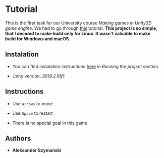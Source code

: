 # Tutorial

This is the first task for our University course *Making games in Unity3D game engine*.
We had to go through [this](https://youtu.be/pCBqgREiSUE) tutorial.
**This project is so simple, that I decided to make build only for Linux. It wasn't valuable to make build for Windows and macOS.**

## Instalation

* You can find instalation instructions [here](https://github.com/Bitterisland6/Unity/blob/master/README.md) in *Running the project* section.

* Unity version: *2019.2.10f1*

## Instructions

* Use `arrows` to move

* Use `Space` to restart

* There is no special goal in this game

## Authors
* **Aleksander Szymański**